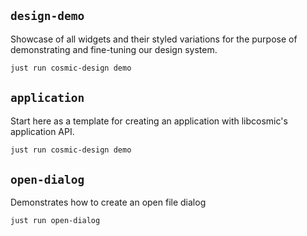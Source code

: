 ## `design-demo`

Showcase of all widgets and their styled variations for the purpose of demonstrating and
fine-tuning our design system.

```sh
just run cosmic-design demo
```

## `application`

Start here as a template for creating an application with libcosmic's application API.

```sh
just run cosmic-design demo
```

## `open-dialog`

Demonstrates how to create an open file dialog

```sh
just run open-dialog
```